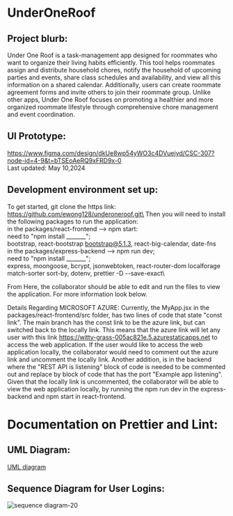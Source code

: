 # UnderOneRoof

## Project blurb:
Under One Roof is a task-management app designed for roommates who want to organize their living habits efficiently. This tool helps roommates assign and distribute household chores, notify the household of upcoming parties and events, share class schedules and availability, and view all this information on a shared calendar. Additionally, users can create roommate agreement forms and invite others to join their roommate group. Unlike other apps, Under One Roof focuses on promoting a healthier and more organized roommate lifestyle through comprehensive chore management and event coordination.

## UI Prototype:
https://www.figma.com/design/dkUe8wp54yWO3c4DVuejyd/CSC-307?node-id=4-9&t=bTSEoAeRQ9xFRD9x-0 \
Last updated: May 10,2024

## Development environment set up:
To get started, git clone the https link: https://github.com/ewong128/underoneroof.git\
Then you will need to install the following packages to run the application:\
in the packages/react-frontend --> npm start:\
  need to "npm install _______";\
      bootstrap, react-bootstrap bootstrap@5.1.3, react-big-calendar, date-fns\
in the packages/express-backend --> npm run dev;\
  need to "npm install _______";\
      express, moongoose, bcrypt, jsonwebtoken, react-router-dom localforage match-sorter sort-by, dotenv, prettier -D --save-exact\

From Here, the collaborator should be able to edit and run the files to view the application. For more information look below.

Details Regarding MICROSOFT AZURE:
Currently, the MyApp.jsx in the packages/react-frontend/src folder, has two lines of code that state "const link". The main branch has the const link to be the azure link, but can switched back to the locally link. This means that the azure link will let any user with this link https://witty-grass-005ac821e.5.azurestaticapps.net to access the web application. If the user would like to access the web application locally, the collaborator would need to comment out the azure link and uncomment the locally link. Another addition, is in the backend where the "REST API is listening" block of code is needed to be commented out and replace by block of code that has the port "Example app listening". Given that the locally link is uncommented, the collaborator will be able to view the web application locally, by running the npm run dev in the express-backend and npm start in react-frontend.

# Documentation on Prettier and Lint:

## UML Diagram:
[UML diagram](docs/UML_Class_Diagram.md)

## Sequence Diagram for User Logins:
![sequence diagram-20](https://github.com/ewong128/underoneroof/assets/102551601/81245196-f17f-4396-bd25-a8b144d8816c)
